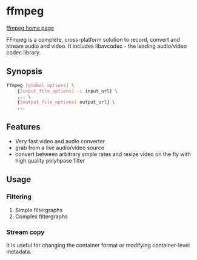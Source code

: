 # ffmpeg

[ffmpeg home page](https://www.ffmpeg.org)

FFmpeg is a complete, cross-platform solution to record,
convert and stream audio and video.
It includes libavcodec - the leading audio/video codec library.

## Synopsis

```sh
ffmpeg [global_options] \
    {[input_file_options] -i input_url} \
    ... \
    {[output_file_options] output_url} \
    ...
```


## Features

* Very fast video and audio converter
* grab from a live audio/video source
* convert between arbitrary smple rates and resize video on the fly with high quality polyhpase filter

## Usage

### Filtering

1. Simple filtergraphs
2. Complex filtergraphs

### Stream copy

It is useful for changing the container format or modifying container-level metadata.
